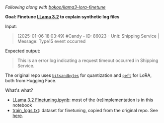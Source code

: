 _Following along with [bokoo/llama3-lora-finetune](https://github.com/bokoo/llama3-lora-finetune/tree/main)_

 **Goal: Finetune [LLama 3.2](https://www.llama.com/docs/model-cards-and-prompt-formats/llama3_2/) to explain synthetic log files**

 Input: 
>[2025-01-06 18:03:49] #Candy - ID: 86023 - Unit: Shipping Service | Message: Type15 event occurred

Expected output:
>This is an error log indicating a request timeout occurred in Shipping Service.

The original repo uses [`bitsandbytes`](https://huggingface.co/docs/bitsandbytes/main/en/index) for quantization and [`peft`](https://huggingface.co/docs/hub/peft) for LoRA, both from Hugging Face.

What's what?

- [LLama 3.2 Finetuning.ipynb](./LLama%203.2%20Finetuning.ipynb): most of the (re)implementation is in this notebook
- [train_logs.txt](./train_logs.txt): dataset for finetuning, copied from the original repo. See [here](https://raw.githubusercontent.com/bokoo/llama3-lora-finetune/refs/heads/main/train_logs.txt).
